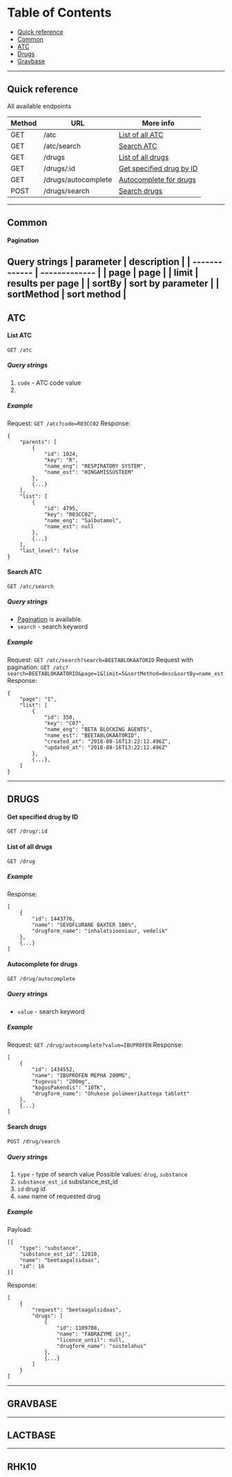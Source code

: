 # Table of Contents
- [Quick reference](#quick-reference)
- [Common](#common)
- [ATC](#ATC)
- [Drugs](#drugs)
- [Gravbase](#gravbase)

---
## Quick reference
All available endpoints

| Method | URL | More info  |
| ---    | --- |---|
| GET   | /atc  | [List of all ATC](#list-atc) |
| GET   | /atc/search  | [Search ATC](#search-atc) |
| GET   | /drugs  | [List of all drugs](#list-of-all-drugs) |
| GET   | /drugs/:id  | [Get specified drug by ID](#get-specified-drug-by-id) |
| GET   | /drugs/autocomplete  | [Autocomplete for drugs](#autocomplete-for-drugs) |
| POST   | /drugs/search | [Search drugs](#search-drugs) |

---

## Common

#### Pagination 
Query strings
| parameter     | description           |
| ------------- | -------------         |
| page          | page                  |
| limit         | results per page      |
| sortBy        | sort by parameter     |
| sortMethod    | sort method           |
---

## ATC

#### List ATC

`GET /atc`

##### Query strings
1. `code` - ATC code value
2. 
##### Example
Request: `GET /atc?code=R03CC02`
Response:

```
{
    "parents": [
        {
            "id": 1024,
            "key": "R",
            "name_eng": "RESPIRATORY SYSTEM",
            "name_est": "HINGAMISSÜSTEEM"
        },
        {...}
    ],
    "list": [
        {
            "id": 4795,
            "key": "R03CC02",
            "name_eng": "Salbutamol",
            "name_est": null
        },
        {...}
    ],
    "last_level": false
}
```

#### Search ATC

`GET /atc/search`

##### Query strings
- [Pagination](#Pagination) is available.
- `search` - search keyword

##### Example
Request: `GET /atc/search?search=BEETABLOKAATORID`
Request with pagination: `GET /atc?search=BEETABLOKAATORID&page=1&limit=5&sortMethod=desc&sortBy=name_est`
Response:
```
{
    "page": "1",
    "list": [
        {
            "id": 350,
            "key": "C07",
            "name_eng": "BETA BLOCKING AGENTS",
            "name_est": "BEETABLOKAATORID",
            "created_at": "2018-08-16T13:22:12.496Z",
            "updated_at": "2018-08-16T13:22:12.496Z"
        },
        {...},
    ]
}
```
---

## DRUGS

#### Get specified drug by ID

`GET /drug/:id`

#### List of all drugs

`GET /drug`
##### Example
Response:

```
[
    {
        "id": 1443776,
        "name": "SEVOFLURANE BAXTER 100%",
        "drugform_name": "inhalatsiooniaur, vedelik"
    },
    {...}
]
```

#### Autocomplete for drugs
`GET /drug/autocomplete`

##### Query strings
- `value` - search keyword

##### Example
Request: `GET /drug/autocomplete?value=IBUPROFEN`
Response:

```
[
    {
        "id": 1434552,
        "name": "IBUPROFEN MEPHA 200MG",
        "tugevus": "200mg",
        "kogusPakendis": "10TK",
        "drugform_name": "õhukese polümeerikattega tablett"
    },
    {...}
]
```

#### Search drugs

`POST /drug/search`
##### Query strings
1. `type` - type of search value
    Possible values: `drug`, `substance`
2. `substance_est_id` substance_est_id
3. `id` drug id
4. `name` name of requested drug
##### Example
Payload:
```
[{
	"type": "substance",
	"substance_est_id": 12810,
	"name": "beetaagalsidaas",
	"id": 16
}]
```
Response:

```
[
    {
        "request": "beetaagalsidaas",
        "drugs": [
            {
                "id": 1109708,
                "name": "FABRAZYME inj",
                "licence_until": null,
                "drugform_name": "süstelahus"
            },
            {...}
        ]
    }
]
```

---
## GRAVBASE

---

## LACTBASE

---

## RHK10


